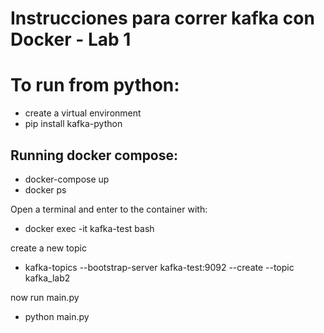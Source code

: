 # Instrucciones para correr kafka con Docker - Lab 1

# To run from python:

- create a virtual environment
- pip install kafka-python

## Running docker compose:

- docker-compose up
- docker ps

Open a terminal and enter to the container with: 
- docker exec -it kafka-test bash  

create a new topic

- kafka-topics --bootstrap-server kafka-test:9092 --create --topic kafka_lab2

now run main.py

- python main.py
